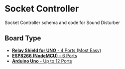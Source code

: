# Socket Controller

Socket Controller schema and code for Sound Disturber

## Board Type

- [**Relay Shield for UNO** - 4 Ports (Most Easy)](uno-relay-shield/README.md)
- [**ESP8266 (NodeMCU)** - 6 Ports](esp8266/README.md)
- [**Arduino Uno** - Up to 12 Ports](arduino-uno/README.md)

